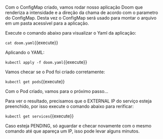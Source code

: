
Com o ConfigMap criado, vamos rodar nosso aplicação Doom que renderiza a intensidade e a direção da chama de acordo com o parametro do ConfigMap.
Desta vez o ConfigMap será usado para montar o arquivo em um pasta acessível para a aplicação.

Execute o comando abaixo para visualizar o Yaml da aplicação:

`cat doom.yaml`{{execute}}

Aplicando o YAML:

`kubectl apply -f doom.yaml`{{execute}}

Vamos checar se o Pod foi criado corretamente:

`kubectl get pods`{{execute}}

Com o Pod criado, vamos para o próximo passo...

Para ver o resultado, precisamos que o EXTERNAL IP do serviço esteja preenchido, por isso execute o comando abaixo para rerificar:

`kubectl get services`{{execute}}

Caso esteja PENDING, só aguardar e checar novamente com o mesmo comando até que apareça um IP, isso pode levar alguns minutos.
